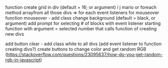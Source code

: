function create grid in div (default = 16; or argument)
    i j mario or foreach method
    arrayfrom all those divs => for each event listeners for mouseover
function mouseover - add class change background (default = black, or argument)
add prompt for selecting # of blocks with event listener starting function with argument = selected number that calls function of creating new divs

add button clear - add class white to all divs (add event listener to function creating divs?)
create buttons to change color and get random RGB (https://stackoverflow.com/questions/23095637/how-do-you-get-random-rgb-in-javascript)